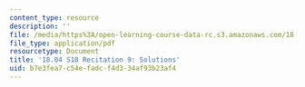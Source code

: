 ```yaml
---
content_type: resource
description: ''
file: /media/https%3A/open-learning-course-data-rc.s3.amazonaws.com/18-04-complex-variables-with-applications-spring-2018/b7e3fea7c54efadcf4d334af93b23af4_MIT18_04S18_Recit9-solutions.pdf
file_type: application/pdf
resourcetype: Document
title: '18.04 S18 Recitation 9: Solutions'
uid: b7e3fea7-c54e-fadc-f4d3-34af93b23af4
---
```

